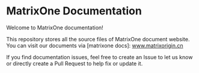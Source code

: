 # MatrixOne Documentation

Welcome to MatrixOne documentation!

This repository stores all the source files of MatrixOne document website. You can visit our documents via [matrixone docs]: www.matrixorigin.cn

If you find documentation issues, feel free to create an Issue to let us know or directly create a Pull Request to help fix or update it.
